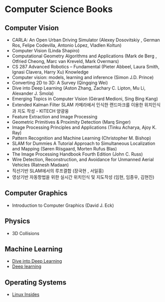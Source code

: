 # Computer Science Books

## Computer Vision

- CARLA: An Open Urban Driving Simulator (Alexey Dosovitskiy , German Ros, Felipe Codevilla, Antonio López, Vladlen Koltun)
- Computer Vision (Linda Shapiro)
- Computational Geometry Algorithms and Applications (Mark de Berg , Otfried Cheong, Marc van Kreveld, Mark Overmars)
- CS 287 Advanced Robotics – Fundamental (Pieter Abbeel, Laura Smith, Ignasi Clavera, Harry Xu)
  Knowledge
- Computer vision: models, learning and inference (Simon J.D. Prince)
- Converting 2D to 3D: A Survey (Qingqing Wei)
- Dive into Deep Learning (Aston Zhang, Zachary C. Lipton, Mu Li, Alexander J. Smola)
- Emerging Topics in Computer Vision (Gérard Medioni, Sing Bing Kang)
- Extended Kalman Filter SLAM 카메라에서 인식한 랜드마크를 이용한 위치인식과 지도 작성 - KITECH 양광웅
- Feature Extraction and Image Processing
- Geometric Primitives & Proximity Detection (Marq Singer)
- Image Processing Principles and Applications (Tinku Acharya, Ajoy K. Ray)
- Pattern Recognition and Machine Learning (Christopher M. Bishop)
- SLAM for Dummies A Tutorial Approach to Simultaneous Localization and Mapping (Søren Riisgaard, Morten Rufus Blas)
- The Image Processing Handbook Fourth Edition (John C. Russ)
- Wire Detection, Reconstruction, and Avoidance for Unmanned Aerial Vehicles (Ratnesh Madaan)
- 직선기반 SLAM에서의 루프결합 (장국현 , 서일홍)
- 영상기반 자동항법을 위한 실시간 위치인식 및 지도작성 (임현, 임종우, 김현진)

## Computer Graphics

- Introduction to Computer Graphics (David J. Eck)

## Physics

- 3D Collisions

## Machine Learning

- [Dive into Deep Learning](http://d2l.ai/)
- [Deep learning](https://www.deeplearningbook.org/)

## Operating Systems

- [Linux Insides](https://0xax.gitbooks.io/linux-insides/)

